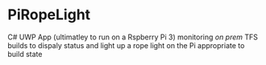 # PiRopeLight

C# UWP App (ultimatley to run on a Rspberry Pi 3) monitoring _on prem_ TFS builds
to dispaly status and light up a rope light on the Pi appropriate to build state
